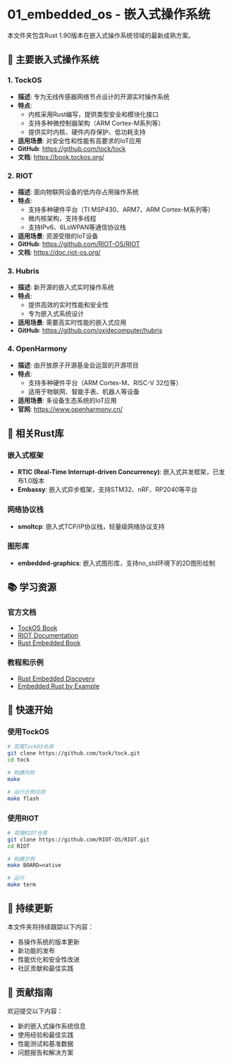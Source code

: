 # 01_embedded_os - 嵌入式操作系统

本文件夹包含Rust 1.90版本在嵌入式操作系统领域的最新成熟方案。

## 🎯 主要嵌入式操作系统

### 1. TockOS

- **描述**: 专为无线传感器网络节点设计的开源实时操作系统
- **特点**:
  - 内核采用Rust编写，提供类型安全和模块化接口
  - 支持多种微控制器架构（ARM Cortex-M系列等）
  - 提供实时内核、硬件内存保护、低功耗支持
- **适用场景**: 对安全性和性能有高要求的IoT应用
- **GitHub**: <https://github.com/tock/tock>
- **文档**: <https://book.tockos.org/>

### 2. RIOT

- **描述**: 面向物联网设备的低内存占用操作系统
- **特点**:
  - 支持多种硬件平台（TI MSP430、ARM7、ARM Cortex-M系列等）
  - 微内核架构，支持多线程
  - 支持IPv6、6LoWPAN等通信协议栈
- **适用场景**: 资源受限的IoT设备
- **GitHub**: <https://github.com/RIOT-OS/RIOT>
- **文档**: <https://doc.riot-os.org/>

### 3. Hubris

- **描述**: 新开源的嵌入式实时操作系统
- **特点**:
  - 提供高效的实时性能和安全性
  - 专为嵌入式系统设计
- **适用场景**: 需要高实时性能的嵌入式应用
- **GitHub**: <https://github.com/oxidecomputer/hubris>

### 4. OpenHarmony

- **描述**: 由开放原子开源基金会运营的开源项目
- **特点**:
  - 支持多种硬件平台（ARM Cortex-M、RISC-V 32位等）
  - 适用于物联网、智能手表、机器人等设备
- **适用场景**: 多设备生态系统的IoT应用
- **官网**: <https://www.openharmony.cn/>

## 🔧 相关Rust库

### 嵌入式框架

- **RTIC (Real-Time Interrupt-driven Concurrency)**: 嵌入式并发框架，已发布1.0版本
- **Embassy**: 嵌入式异步框架，支持STM32、nRF、RP2040等平台

### 网络协议栈

- **smoltcp**: 嵌入式TCP/IP协议栈，轻量级网络协议支持

### 图形库

- **embedded-graphics**: 嵌入式图形库，支持no_std环境下的2D图形绘制

## 📚 学习资源

### 官方文档

- [TockOS Book](https://book.tockos.org/)
- [RIOT Documentation](https://doc.riot-os.org/)
- [Rust Embedded Book](https://docs.rust-embedded.org/book/)

### 教程和示例

- [Rust Embedded Discovery](https://docs.rust-embedded.org/discovery/)
- [Embedded Rust by Example](https://docs.rust-embedded.org/embedonomicon/)

## 🚀 快速开始

### 使用TockOS

```bash
# 克隆TockOS仓库
git clone https://github.com/tock/tock.git
cd tock

# 构建内核
make

# 运行示例应用
make flash
```

### 使用RIOT

```bash
# 克隆RIOT仓库
git clone https://github.com/RIOT-OS/RIOT.git
cd RIOT

# 构建示例
make BOARD=native

# 运行
make term
```

## 🔄 持续更新

本文件夹将持续跟踪以下内容：

- 各操作系统的版本更新
- 新功能的发布
- 性能优化和安全性改进
- 社区贡献和最佳实践

## 📝 贡献指南

欢迎提交以下内容：

- 新的嵌入式操作系统信息
- 使用经验和最佳实践
- 性能测试和基准数据
- 问题报告和解决方案
